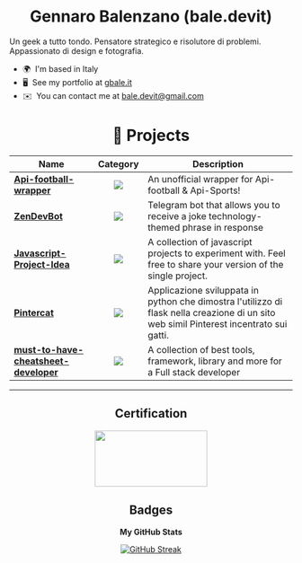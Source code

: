 <div align="center">

# Gennaro Balenzano (bale.devit)
</div>
Un geek a tutto tondo. Pensatore strategico e risolutore di problemi. Appassionato di design e fotografia. 

* 🌍  I'm based in Italy
* 🖥️  See my portfolio at [gbale.it](http://www.gbale.it)
* ✉️  You can contact me at [bale.devit@gmail.com](mailto:bale.devit@gmail.com)
 
 
<div align="center">

# 🚀 **Projects**


| Name | Category | Description 
| --- | :---: | --- |
| <a href="https://github.com/baleDevIt/api-football-wrapper"><b>Api-football-wrapper</b></a> | [![](https://img.shields.io/badge/%F0%9F%92%BB-%20Java-informational?style=flat&logoColor=white&color=FFB966)]() | An unofficial wrapper for Api-football & Api-Sports! |
| <a href="https://github.com/baleDevIt/ZenDevBot"><b>ZenDevBot</b></a> | [![](https://img.shields.io/badge/%F0%9F%92%BB-%20Python-informational?style=flat&logoColor=white&color=555955)]() | Telegram bot that allows you to receive a joke technology-themed phrase in response |
| <a href="https://github.com/baleDevIt/Javascript-Project-Idea"><b>Javascript-Project-Idea</b></a> | [![](https://img.shields.io/badge/💻-%20StudyProject-informational?style=flat&logoColor=white&color=3498db)]() |  A collection of javascript projects to experiment with. Feel free to share your version of the single project. | 
| <a href="https://github.com/baleDevIt/Pintercat"><b>Pintercat</b></a> | [![](https://img.shields.io/badge/💻-%20StudyProject-informational?style=flat&logoColor=white&color=3498db)]() |  Applicazione sviluppata in python che dimostra l'utilizzo di flask nella creazione di un sito web simil Pinterest incentrato sui gatti. |
| <a href="https://github.com/baleDevIt/must-to-have-cheatsheet-developer"><b>must-to-have-cheatsheet-developer </b></a> | [![](https://img.shields.io/badge/cheatsheet-informational?style=flat&logoColor=white&color=3659)]() |  A collection of best tools, framework, library and more for a Full stack developer |




<hr>

## Certification
<a href="https://catalog-education.oracle.com/pls/certview/sharebadge?id=8965166CC110C17506DE42EC809A4A9523593E70D5AD540694E1131EC354FF94" target="_blank" rel="noreferrer"><img src="https://brm-workforce.oracle.com/pdf/certview/images/OCAJSE8.png" width="200" height="100" /></a>



## Badges

<b>My GitHub Stats</b>
 
[![GitHub Streak](https://streak-stats.demolab.com?user=baleDevIt&hide_border=true&border_radius=4.6)](https://git.io/streak-stats)


</div>


